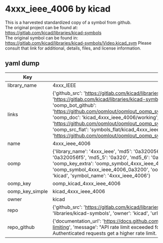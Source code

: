 # 4xxx_ieee_4006 by kicad  
This is a harvested standardized copy of a symbol from github.  
The original project can be found at:  
https://gitlab.com/kicad/libraries/kicad-symbols  
The original symbol can be found in:
https://gitlab.com/kicad/libraries/kicad-symbols/Video.kicad_sym
Please consult that link for additional, details, files, and license information.  
## yaml dump  
| Key | Value |  
| --- | --- |  
| library_name | 4xxx_IEEE |  
| links | {'github_src': 'https://gitlab.com/kicad/libraries/kicad-symbols/Video.kicad_sym', 'github_src_repo': 'https://gitlab.com/kicad/libraries/kicad-symbols', 'oomp_bot': 'kicad_4xxx_ieee_4006/working', 'oomp_bot_github': 'https://github.com/oomlout/oomlout_oomp_symbol_bot/tree/main/kicad_4xxx_ieee_4006/working', 'oomp_doc': 'kicad_4xxx_ieee_4006/working', 'oomp_doc_github': 'https://github.com/oomlout/oomlout_oomp_symbol_doc/tree/main/kicad_4xxx_ieee_4006/working', 'oomp_src_flat': 'symbols_flat/kicad_4xxx_ieee_4006/working', 'oomp_src_flat_github': 'https://github.com/oomlout/oomlout_oomp_symbol_src/tree/main/kicad_4xxx_ieee_4006/working'} |  
| name | 4xxx_ieee_4006 |  
| oomp | {'library_name': '4xxx_ieee', 'md5': '0a320056f50ce5ff6f4e3e0550adb9ad', 'md5_10': '0a320056f5', 'md5_5': '0a320', 'md5_6': '0a3200', 'oomp_key': 'oomp_4xxx_ieee_4006', 'oomp_key_extra': 'oomp_symbol_4xxx_ieee_4006', 'oomp_key_full': 'oomp_symbol_4xxx_ieee_4006_0a3200', 'oomp_key_simple': '4xxx_ieee_4006', 'owner_name': 'kicad', 'symbol_name': '4xxx_ieee_4006'} |  
| oomp_key | oomp_kicad_4xxx_ieee_4006 |  
| oomp_key_simple | kicad_4xxx_ieee_4006 |  
| owner | kicad |  
| repo | {'github_src': 'https://gitlab.com/kicad/libraries/kicad-symbols/Video.kicad_sym', 'name': 'libraries/kicad-symbols', 'owner': 'kicad', 'url': 'https://gitlab.com/kicad/libraries/kicad-symbols'} |  
| repo_github | {'documentation_url': 'https://docs.github.com/rest/overview/resources-in-the-rest-api#rate-limiting', 'message': "API rate limit exceeded for 84.66.173.59. (But here's the good news: Authenticated requests get a higher rate limit. Check out the documentation for more details.)"} |  

